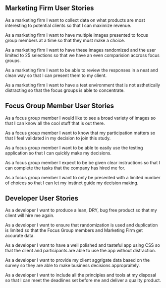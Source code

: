 <!-- Marketing Firm -->
## Marketing Firm User Stories
As a marketing firm I want to collect data on what products are most interesting to potential clients so that I can maximize revenue.

As a marketing firm I want to have multiple images presented to focus group members at a time so that they must make a choice.

As a marketing firm I want to have these images randomized and the user limited to 25 selections so that we have an even comparision accross focus groups.

As a marketing firm I want to be able to review the responses in a neat and clean way so that I can present them to my client.

As a marketing firm I want to have a test environment that is not asthetically distracting so that the focus groups is able to concentrate.


<!-- Focus Group Member -->
## Focus Group Member User Stories
As a focus group member I would like to see a broad variety of images so that I can know all the cool stuff that is out there.

As a focus group member I want to know that my participation matters so that I feel validated in my decision to join this study.

As a focus group member I want to be able to easily use the testing application so that I can quickly make my decisions.

As a focus group member I expect to be be given clear instructions so that I can complete the tasks that the company has hired me for.

As a focus group member I want to only be presented with a limited number of choices so that I can let my instinct guide my decision making.


<!-- Developer -->
## Developer User Stories
As a developer I want to produce a lean, DRY, bug free product so that my client will hire me again.

As a developer I want to ensure that randomization is used and duplication is limited so that the Focus Group members and Marketing Firm get accurate data.

As a developer I want to have a well polished and tasteful app using CSS so that the client and participants are able to use the app without distraction.

As a developer I want to provide my client aggrigate data based on the survey so they are able to make business decisions appropraitely.

As a developer I want to include all the principles and tools at my disposal so that I can meet the deadlines set before me and deliver a quality product.
